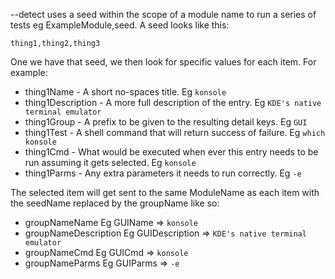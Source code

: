 --detect uses a seed within the scope of a module name to run a series of tests eg ExampleModule,seed. A seed looks like this:

    thing1,thing2,thing3

One we have that seed, we then look for specific values for each item. For example:

* thing1Name - A short no-spaces title. Eg `konsole`
* thing1Description - A more full description of the entry. Eg `KDE's native terminal emulator`
* thing1Group - A prefix to be given to the resulting detail keys. Eg `GUI`
* thing1Test - A shell command that will return success of failure. Eg `which konsole`
* thing1Cmd - What would be executed when ever this entry needs to be run assuming it gets selected. Eg `konsole`
* thing1Parms - Any extra parameters it needs to run correctly. Eg `-e`

The selected item will get sent to the same ModuleName as each item with the seedName replaced by the groupName like so:

* groupNameName Eg GUIName => `konsole`
* groupNameDescription Eg GUIDescription => `KDE's native terminal emulator`
* groupNameCmd Eg GUICmd => `konsole`
* groupNameParms Eg GUIParms => `-e`
